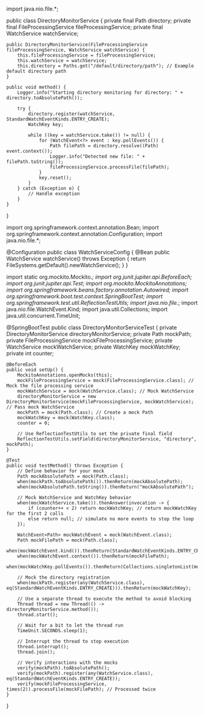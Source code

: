 import java.nio.file.*;

public class DirectoryMonitorService {
    private final Path directory;
    private final FileProcessingService fileProcessingService;
    private final WatchService watchService;

    public DirectoryMonitorService(FileProcessingService fileProcessingService, WatchService watchService) {
        this.fileProcessingService = fileProcessingService;
        this.watchService = watchService;
        this.directory = Paths.get("/default/directory/path"); // Example default directory path
    }

    public void method() {
        Logger.info("Starting directory monitoring for directory: " + directory.toAbsolutePath());

        try {
            directory.register(watchService, StandardWatchEventKinds.ENTRY_CREATE);
            WatchKey key;

            while ((key = watchService.take()) != null) {
                for (WatchEvent<?> event : key.pollEvents()) {
                    Path filePath = directory.resolve((Path) event.context());
                    Logger.info("Detected new file: " + filePath.toString());
                    fileProcessingService.processFile(filePath);
                }
                key.reset();
            }
        } catch (Exception e) {
            // Handle exception
        }
    }
}


import org.springframework.context.annotation.Bean;
import org.springframework.context.annotation.Configuration;
import java.nio.file.*;

@Configuration
public class WatchServiceConfig {
    @Bean
    public WatchService watchService() throws Exception {
        return FileSystems.getDefault().newWatchService();
    }
}


import static org.mockito.Mockito.*;
import org.junit.jupiter.api.BeforeEach;
import org.junit.jupiter.api.Test;
import org.mockito.MockitoAnnotations;
import org.springframework.beans.factory.annotation.Autowired;
import org.springframework.boot.test.context.SpringBootTest;
import org.springframework.test.util.ReflectionTestUtils;
import java.nio.file.*;
import java.nio.file.WatchEvent.Kind;
import java.util.Collections;
import java.util.concurrent.TimeUnit;

@SpringBootTest
public class DirectoryMonitorServiceTest {
    private DirectoryMonitorService directoryMonitorService;
    private Path mockPath;
    private FileProcessingService mockFileProcessingService;
    private WatchService mockWatchService;
    private WatchKey mockWatchKey;
    private int counter;

    @BeforeEach
    public void setUp() {
        MockitoAnnotations.openMocks(this);
        mockFileProcessingService = mock(FileProcessingService.class); // Mock the file processing service
        mockWatchService = mock(WatchService.class); // Mock WatchService
        directoryMonitorService = new DirectoryMonitorService(mockFileProcessingService, mockWatchService); // Pass mock WatchService
        mockPath = mock(Path.class); // Create a mock Path
        mockWatchKey = mock(WatchKey.class);
        counter = 0;

        // Use ReflectionTestUtils to set the private final field
        ReflectionTestUtils.setField(directoryMonitorService, "directory", mockPath);
    }

    @Test
    public void testMethod() throws Exception {
        // Define behavior for your mock
        Path mockAbsolutePath = mock(Path.class);
        when(mockPath.toAbsolutePath()).thenReturn(mockAbsolutePath);
        when(mockAbsolutePath.toString()).thenReturn("mockAbsolutePath");

        // Mock WatchService and WatchKey behavior
        when(mockWatchService.take()).thenAnswer(invocation -> {
            if (counter++ < 2) return mockWatchKey; // return mockWatchKey for the first 2 calls
            else return null; // simulate no more events to stop the loop
        });

        WatchEvent<Path> mockWatchEvent = mock(WatchEvent.class);
        Path mockFilePath = mock(Path.class);
        when(mockWatchEvent.kind()).thenReturn(StandardWatchEventKinds.ENTRY_CREATE);
        when(mockWatchEvent.context()).thenReturn(mockFilePath);
        when(mockWatchKey.pollEvents()).thenReturn(Collections.singletonList(mockWatchEvent));

        // Mock the directory registration
        when(mockPath.register(any(WatchService.class), eq(StandardWatchEventKinds.ENTRY_CREATE))).thenReturn(mockWatchKey);

        // Use a separate thread to execute the method to avoid blocking
        Thread thread = new Thread(() -> directoryMonitorService.method());
        thread.start();

        // Wait for a bit to let the thread run
        TimeUnit.SECONDS.sleep(1);

        // Interrupt the thread to stop execution
        thread.interrupt();
        thread.join();

        // Verify interactions with the mocks
        verify(mockPath).toAbsolutePath();
        verify(mockPath).register(any(WatchService.class), eq(StandardWatchEventKinds.ENTRY_CREATE));
        verify(mockFileProcessingService, times(2)).processFile(mockFilePath); // Processed twice
    }
}
